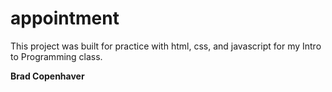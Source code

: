 # appointment

This project was built for practice with html, css, and javascript for my Intro to Programming class.

**Brad Copenhaver**
